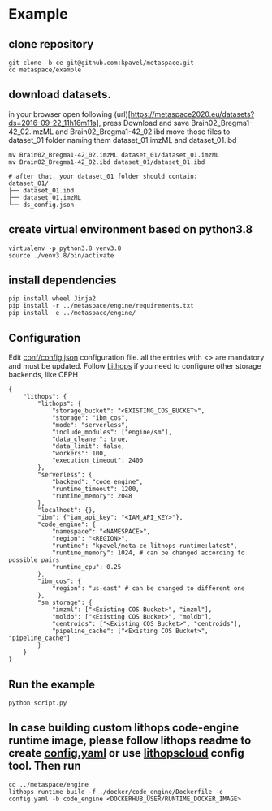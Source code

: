 # Example


## clone repository
```
git clone -b ce git@github.com:kpavel/metaspace.git
cd metaspace/example
```

## download datasets.
in your browser open following (url)[https://metaspace2020.eu/datasets?ds=2016-09-22_11h16m11s], press Download and save Brain02_Bregma1-42_02.imzML and Brain02_Bregma1-42_02.ibd
move those files to dataset_01 folder naming them dataset_01.imzML and dataset_01.ibd
```
mv Brain02_Bregma1-42_02.imzML dataset_01/dataset_01.imzML
mv Brain02_Bregma1-42_02.ibd dataset_01/dataset_01.ibd

# after that, your dataset_01 folder should contain:
dataset_01/
├── dataset_01.ibd
├── dataset_01.imzML
└── ds_config.json
```

## create virtual environment based on python3.8
```
virtualenv -p python3.8 venv3.8
source ./venv3.8/bin/activate
```

## install dependencies
```
pip install wheel Jinja2
pip install -r ../metaspace/engine/requirements.txt
pip install -e ../metaspace/engine/
```

## Configuration
Edit [conf/config.json](conf/config.json) configuration file. all the entries with \<> are mandatory and must be updated. Follow [Lithops](https://github.com/lithops-cloud/lithops/blob/master/config/README.md#compute-and-storage-backends) if you need to configure other storage backends, like CEPH
```
{
    "lithops": {
        "lithops": {
            "storage_bucket": "<EXISTING_COS_BUCKET>",
            "storage": "ibm_cos",
            "mode": "serverless",
            "include_modules": ["engine/sm"],
            "data_cleaner": true,
            "data_limit": false,
            "workers": 100,
            "execution_timeout": 2400
        },
        "serverless": {
            "backend": "code_engine",
            "runtime_timeout": 1200,
            "runtime_memory": 2048
        },
        "localhost": {},
        "ibm": {"iam_api_key": "<IAM_API_KEY>"},
        "code_engine": {
            "namespace": "<NAMESPACE>",
            "region": "<REGION>",
            "runtime": "kpavel/meta-ce-lithops-runtime:latest",
            "runtime_memory": 1024, # can be changed according to possible pairs
            "runtime_cpu": 0.25
        },
        "ibm_cos": {
            "region": "us-east" # can be changed to different one
        },
        "sm_storage": {
            "imzml": ["<Existing COS Bucket>", "imzml"],
            "moldb": ["<Existing COS Bucket>", "moldb"],
            "centroids": ["<Existing COS Bucket>", "centroids"],
            "pipeline_cache": ["<Existing COS Bucket>", "pipeline_cache"]
        }
    }
}
```

## Run the example
```
python script.py
```

## In case building custom lithops code-engine runtime image, please follow lithops readme to create [config.yaml](https://github.com/lithops-cloud/lithops/blob/master/docs/source/compute_config/code_engine.md) or use [lithopscloud](https://pypi.org/project/lithopscloud/) config tool. Then run
```
cd ../metaspace/engine
lithops runtime build -f ./docker/code_engine/Dockerfile -c config.yaml -b code_engine <DOCKERHUB_USER/RUNTIME_DOCKER_IMAGE>
```
